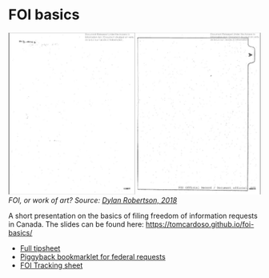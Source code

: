 # FOI basics

![FOI response, or work of art?](img/foi.jpeg)
_FOI, or work of art? Source: [Dylan Robertson, 2018](https://twitter.com/withfilesfrom/status/1040271200675606528)_

A short presentation on the basics of filing freedom of information requests in Canada. The slides can be found here: https://tomcardoso.github.io/foi-basics/

- [Full tipsheet](https://docs.google.com/document/d/1gD_mcXhp_uonu5g88oFcGm-ZibmPW2CF9zL64BRJQmw/)
- [Piggyback bookmarklet for federal requests](https://tomcardoso.github.io/piggyback/)
- [FOI Tracking sheet](https://docs.google.com/spreadsheets/d/1dKy_NL2X_u6IQhBPAy7ZFvvqYcvi5m3G4u8bB3P-hpc/)
